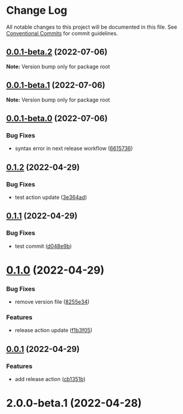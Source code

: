 # Change Log

All notable changes to this project will be documented in this file.
See [Conventional Commits](https://conventionalcommits.org) for commit guidelines.

## [0.0.1-beta.2](https://github.com/matthewgallo/releases-test/compare/v0.0.1-beta.1...v0.0.1-beta.2) (2022-07-06)

**Note:** Version bump only for package root





## [0.0.1-beta.1](https://github.com/matthewgallo/releases-test/compare/v0.0.1-beta.0...v0.0.1-beta.1) (2022-07-06)

**Note:** Version bump only for package root





## [0.0.1-beta.0](https://github.com/matthewgallo/releases-test/compare/v0.1.2...v0.0.1-beta.0) (2022-07-06)


### Bug Fixes

* syntax error in next release workflow ([6615736](https://github.com/matthewgallo/releases-test/commit/661573669321aeeaf127c6eeef367d0f0eec6071))





## [0.1.2](https://github.com/matthewgallo/releases-test/compare/v0.1.1...v0.1.2) (2022-04-29)


### Bug Fixes

* test action update ([3e364ad](https://github.com/matthewgallo/releases-test/commit/3e364adcbf92eb52548e5bdbf0d23ce48f173b8f))



## [0.1.1](https://github.com/matthewgallo/releases-test/compare/v0.1.0...v0.1.1) (2022-04-29)


### Bug Fixes

* test commit ([d048e9b](https://github.com/matthewgallo/releases-test/commit/d048e9b3eadc7db14983fffd82bb08035e6990df))



# [0.1.0](https://github.com/matthewgallo/releases-test/compare/v0.0.1...v0.1.0) (2022-04-29)


### Bug Fixes

* remove version file ([8255e34](https://github.com/matthewgallo/releases-test/commit/8255e34bf4a7e1b073f4288f0533bdc6b87e3fe5))


### Features

* release action update ([f1b3f05](https://github.com/matthewgallo/releases-test/commit/f1b3f05490a41c3f2dfc87664f8cd44da54e788f))



## [0.0.1](https://github.com/matthewgallo/releases-test/compare/v2.0.0-beta.1...v0.0.1) (2022-04-29)


### Features

* add release action ([cb1351b](https://github.com/matthewgallo/releases-test/commit/cb1351ba778ab06d7cc83a72fadb1202aafbdade))



# 2.0.0-beta.1 (2022-04-28)
